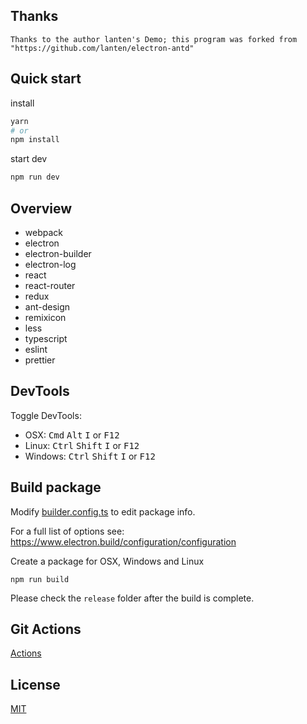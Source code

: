 ## Thanks

```
Thanks to the author lanten's Demo; this program was forked from "https://github.com/lanten/electron-antd"
```
## Quick start
install
```bash
yarn
# or
npm install
```

start dev
```bash
npm run dev
```

## Overview
- webpack
- electron
- electron-builder
- electron-log
- react
- react-router
- redux
- ant-design
- remixicon
- less
- typescript
- eslint
- prettier

## DevTools

Toggle DevTools:

* OSX: <kbd>Cmd</kbd> <kbd>Alt</kbd> <kbd>I</kbd> or <kbd>F12</kbd>
* Linux: <kbd>Ctrl</kbd> <kbd>Shift</kbd> <kbd>I</kbd> or <kbd>F12</kbd>
* Windows: <kbd>Ctrl</kbd> <kbd>Shift</kbd> <kbd>I</kbd> or <kbd>F12</kbd>

## Build package

Modify [builder.config.ts](./build/builder.config.ts) to edit package info.

For a full list of options see: https://www.electron.build/configuration/configuration

Create a package for OSX, Windows and Linux
```
npm run build
```

Please check the `release` folder after the build is complete.

## Git Actions
[Actions](https://zhuanlan.zhihu.com/p/164901026)

## License
[MIT](./LICENSE)